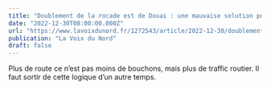 ```yaml
---
title: "Doublement de la rocade est de Douai : une mauvaise solution pour les élus écolos de l’Agglo"
date: "2022-12-30T08:00:00.000Z"
url: "https://www.lavoixdunord.fr/1272543/article/2022-12-30/doublement-de-la-rocade-est-de-douai-une-mauvaise-solution-pour-les-elus-ecolos"
publication: "La Voix du Nord"
draft: false
---
```


Plus de route ce n’est pas moins de bouchons, mais plus de traffic routier. Il faut sortir de cette logique d’un autre temps.
